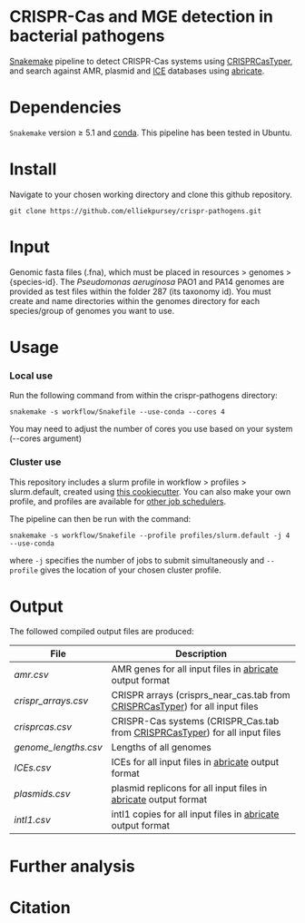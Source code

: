 # CRISPR-Cas and MGE detection in bacterial pathogens

[Snakemake](https://snakemake.readthedocs.io/en/stable/) pipeline to detect CRISPR-Cas systems using [CRISPRCasTyper](https://github.com/Russel88/CRISPRCasTyper), and search against AMR, plasmid and [ICE](https://db-mml.sjtu.edu.cn/ICEberg/) databases using [abricate](https://github.com/tseemann/abricate).    

Dependencies
====== 
`Snakemake` version ≥ 5.1 and [conda](https://docs.conda.io/projects/conda/en/latest/user-guide/install/index.html). This pipeline has been tested in Ubuntu.

Install
====== 
Navigate to your chosen working directory and clone this github repository.

```shell
git clone https://github.com/elliekpursey/crispr-pathogens.git
```
Input
====== 
Genomic fasta files (.fna), which must be placed in resources > genomes > {species-id}. The *Pseudomonas aeruginosa* PAO1 and PA14 genomes are provided as test files within the folder 287 (its taxonomy id). You must create and name directories within the genomes directory for each species/group of genomes you want to use.

Usage
======

### Local use
Run the following command from within the crispr-pathogens directory:

```shell
snakemake -s workflow/Snakefile --use-conda --cores 4
```

You may need to adjust the number of cores you use based on your system (--cores argument)

### Cluster use
This repository includes a slurm profile in workflow > profiles > slurm.default, created using [this cookiecutter](https://github.com/Snakemake-Profiles/slurm). You can also make your own profile, and profiles are available for [other job schedulers](https://github.com/Snakemake-Profiles).

The pipeline can then be run with the command:

```shell
snakemake -s workflow/Snakefile --profile profiles/slurm.default -j 4 --use-conda
``` 

where `-j` specifies the number of jobs to submit simultaneously and `--profile` gives the location of your chosen cluster profile.

Output
====== 
The followed compiled output files are produced:

File | Description 
--- | --- 
*amr.csv* | AMR genes for all input files in [abricate](https://github.com/tseemann/abricate#output) output format
*crispr_arrays.csv* | CRISPR arrays (crisprs_near_cas.tab from [CRISPRCasTyper](https://github.com/Russel88/CRISPRCasTyper#output-)) for all input files 
*crisprcas.csv* | CRISPR-Cas systems (CRISPR_Cas.tab from [CRISPRCasTyper](https://github.com/Russel88/CRISPRCasTyper#output-)) for all input files 
*genome_lengths.csv* | Lengths of all genomes 
*ICEs.csv* | ICEs for all input files in [abricate](https://github.com/tseemann/abricate#output) output format
*plasmids.csv* | plasmid replicons for all input files in [abricate](https://github.com/tseemann/abricate#output) output format 
*intI1.csv* | intI1 copies for all input files in [abricate](https://github.com/tseemann/abricate#output) output format

Further analysis
====== 

Citation
======
